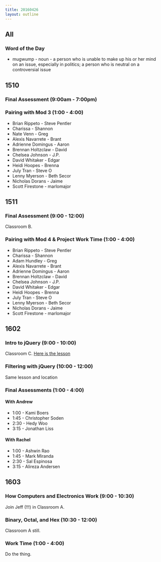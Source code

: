 ```yaml
---
title: 20160426
layout: outline
---
```


## All

### Word of the Day
* mugwump - noun - a person who is unable to make up his or her mind on an
issue, especially in politics; a person who is neutral on a controversial
issue


## 1510

### Final Assessment (9:00am - 7:00pm)

### Pairing with Mod 3 (1:00 - 4:00)


- Brian Rippeto - Steve Pentler
- Charissa - Shannon
- Nate Venn - Greg
- Alexis Navarrete - Brant
- Adrienne Domingus - Aaron
- Brennan Holtzclaw - David
- Chelsea Johnson - J.P.
- David Whitaker - Edgar
- Heidi Hoopes - Brenna
- July Tran - Steve O
- Lenny Myerson - Beth Secor
- Nicholas Dorans - Jaime
- Scott Firestone - marlomajor

## 1511

### Final Assessment (9:00 - 12:00)

Classroom B.

### Pairing with Mod 4 & Project Work Time (1:00 - 4:00)

- Brian Rippeto - Steve Pentler
- Charissa - Shannon
- Adam Hundley - Greg
- Alexis Navarrete - Brant
- Adrienne Domingus - Aaron
- Brennan Holtzclaw - David
- Chelsea Johnson - J.P.
- David Whitaker - Edgar
- Heidi Hoopes - Brenna
- July Tran - Steve O
- Lenny Myerson - Beth Secor
- Nicholas Dorans - Jaime
- Scott Firestone - marlomajor

## 1602

### Intro to jQuery (9:00 - 10:00)

Classroom C. [Here is the lesson](https://github.com/turingschool/lesson_plans/blob/master/ruby_02-web_applications_with_ruby/introduction_to_jquery.markdown)

### Filtering with jQuery (10:00 - 12:00)

Same lesson and location

### Final Assessments (1:00 - 4:00)

#### With Andrew

* 1:00 - Kami Boers
* 1:45 - Christopher Soden
* 2:30 - Hedy Woo
* 3:15 - Jonathan Liss

#### With Rachel

* 1:00 - Ashwin Rao
* 1:45 - Mark Miranda
* 2:30 - Sal Espinosa
* 3:15 - Alireza Andersen

## 1603

### How Computers and Electronics Work (9:00 - 10:30)

Join Jeff (!!!) in Classroom A.

### Binary, Octal, and Hex (10:30 - 12:00)

Classroom A still.

### Work Time (1:00 - 4:00)

Do the thing.
